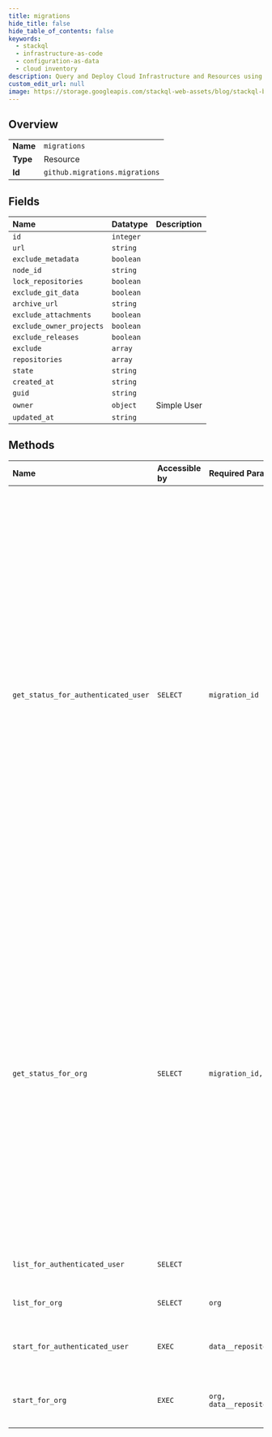 ```yaml
---
title: migrations
hide_title: false
hide_table_of_contents: false
keywords:
  - stackql
  - infrastructure-as-code
  - configuration-as-data
  - cloud inventory
description: Query and Deploy Cloud Infrastructure and Resources using SQL
custom_edit_url: null
image: https://storage.googleapis.com/stackql-web-assets/blog/stackql-blog-post-featured-image.png
---
```

  
    

## Overview
<table><tbody>
<tr><td><b>Name</b></td><td><code>migrations</code></td></tr>
<tr><td><b>Type</b></td><td>Resource</td></tr>
<tr><td><b>Id</b></td><td><code>github.migrations.migrations</code></td></tr>
</tbody></table>

## Fields
| Name | Datatype | Description |
|:-----|:---------|:------------|
| `id` | `integer` |  |
| `url` | `string` |  |
| `exclude_metadata` | `boolean` |  |
| `node_id` | `string` |  |
| `lock_repositories` | `boolean` |  |
| `exclude_git_data` | `boolean` |  |
| `archive_url` | `string` |  |
| `exclude_attachments` | `boolean` |  |
| `exclude_owner_projects` | `boolean` |  |
| `exclude_releases` | `boolean` |  |
| `exclude` | `array` |  |
| `repositories` | `array` |  |
| `state` | `string` |  |
| `created_at` | `string` |  |
| `guid` | `string` |  |
| `owner` | `object` | Simple User |
| `updated_at` | `string` |  |
## Methods
| Name | Accessible by | Required Params | Description |
|:-----|:--------------|:----------------|:------------|
| `get_status_for_authenticated_user` | `SELECT` | `migration_id` | Fetches a single user migration. The response includes the `state` of the migration, which can be one of the following values:<br /><br />*   `pending` - the migration hasn't started yet.<br />*   `exporting` - the migration is in progress.<br />*   `exported` - the migration finished successfully.<br />*   `failed` - the migration failed.<br /><br />Once the migration has been `exported` you can [download the migration archive](https://docs.github.com/rest/reference/migrations#download-a-user-migration-archive). |
| `get_status_for_org` | `SELECT` | `migration_id, org` | Fetches the status of a migration.<br /><br />The `state` of a migration can be one of the following values:<br /><br />*   `pending`, which means the migration hasn't started yet.<br />*   `exporting`, which means the migration is in progress.<br />*   `exported`, which means the migration finished successfully.<br />*   `failed`, which means the migration failed. |
| `list_for_authenticated_user` | `SELECT` |  | Lists all migrations a user has started. |
| `list_for_org` | `SELECT` | `org` | Lists the most recent migrations. |
| `start_for_authenticated_user` | `EXEC` | `data__repositories` | Initiates the generation of a user migration archive. |
| `start_for_org` | `EXEC` | `org, data__repositories` | Initiates the generation of a migration archive. |
